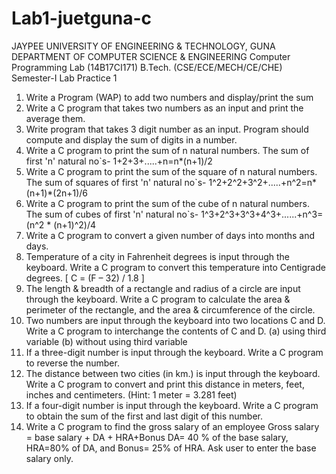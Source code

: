 # Lab1-juetguna-c
JAYPEE UNIVERSITY OF ENGINEERING & TECHNOLOGY, GUNA DEPARTMENT OF COMPUTER SCIENCE & ENGINEERING Computer Programming Lab (14B17CI171)
B.Tech. (CSE/ECE/MECH/CE/CHE) Semester-I
Lab Practice 1
1) Write a Program (WAP) to add two numbers and display/print the sum
2) Write a C program that takes two numbers as an input and print the average them.
3) Write program that takes 3 digit number as an input. Program should compute and display the sum of digits in a number.
4) Write a C program to print the sum of n natural numbers.
The sum of first 'n' natural no`s-
1+2+3+.....+n=n*(n+1)/2
5) Write a C program to print the sum of the square of n natural numbers. The sum of squares of first 'n' natural no`s-
1^2+2^2+3^2+.....+n^2=n*(n+1)*(2n+1)/6
6) Write a C program to print the sum of the cube of n natural numbers.
The sum of cubes of first 'n' natural no`s-
1^3+2^3+3^3+4^3+......+n^3=(n^2 * (n+1)^2)/4
7) Write a C program to convert a given number of days into months and days.
8) Temperature of a city in Fahrenheit degrees is input through the keyboard. Write a C program to convert this temperature into Centigrade degrees.
[ C = (F – 32) / 1.8 ]
9) The length & breadth of a rectangle and radius of a circle are input through the keyboard. Write a C program to calculate the area & perimeter of the rectangle, and the area & circumference of the circle.
10) Two numbers are input through the keyboard into two locations C and D. Write a C program to interchange the contents of C and D.
(a) using third variable (b) without using third variable
11) If a three-digit number is input through the keyboard. Write a C program to reverse the number.
12) The distance between two cities (in km.) is input through the keyboard. Write a C program to convert and print this distance in meters, feet, inches and centimeters.
(Hint: 1 meter = 3.281 feet)
13) If a four-digit number is input through the keyboard. Write a C program to obtain the sum of the first and last digit of this number.
14) Write a C program to find the gross salary of an employee
Gross salary = base salary + DA + HRA+Bonus
DA= 40 % of the base salary, HRA=80% of DA, and Bonus= 25% of HRA.
Ask user to enter the base salary only.
